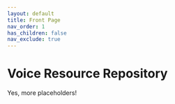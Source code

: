 ```yaml
---
layout: default
title: Front Page
nav_order: 1
has_children: false
nav_exclude: true
---
```




# Voice Resource Repository
Yes, more placeholders!
